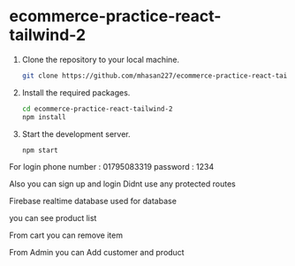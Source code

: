 # ecommerce-practice-react-tailwind-2

1. Clone the repository to your local machine.
    ```sh
    git clone https://github.com/mhasan227/ecommerce-practice-react-tailwind-2.git
    ```

1. Install the required packages.
    ```sh
    cd ecommerce-practice-react-tailwind-2
    npm install
    ```

1. Start the development server.
    ```sh
    npm start
    ```
    
For login 
phone number : 01795083319
password : 1234 

Also you can sign up and login 
Didnt use any protected routes 

Firebase realtime database used for database 

you can see product list 

From cart you can remove item 

From Admin you can Add customer and product 


 
